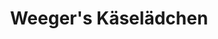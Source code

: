 ---
title: "Weeger's Käselädchen"
url: /korschenbroich/weegers-kaeselaedchen/
shop: Lebensmittel
---